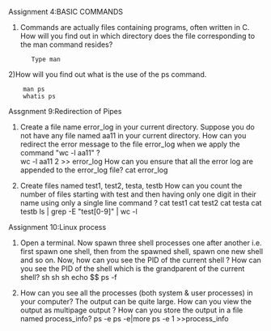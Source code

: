 
Assignment 4:BASIC COMMANDS
  1) Commands are actually files containing programs, often written in C.
     How will you find out in which directory does  the file corresponding to the man command 
     resides?

            Type man
  2)How will you find out what is the use of the ps command.
        
        man ps
        whatis ps







Assgnment 9:Redirection of Pipes
  1. Create a file name error_log in your current directory. Suppose you do not have any file named aa11 in your current directory. 
     How  can you redirect the error message to the file error_log when we apply the command "wc -l aa11" ?  
         wc -l  aa11 2 >> error_log
     How can you ensure that all the error log are appended to the error_log file?
         cat error_log

 2. Create  files named test1, test2, testa, testb
   How can you count the number of  files starting with test and then having only one digit in their 
   name using only a single line command ?
         cat test1
         cat test2
         cat testa
         cat testb
         ls | grep -E "test[0-9]" | wc -l


Assignment 10:Linux process

1. Open a terminal. Now spawn three shell processes one after another i.e. first spawn one shell, then from the spawned shell, spawn one new shell and so on. Now, 
   how can you see the PID of the current shell ? How can you see the PID of the shell which is the grandparent of the current shell?
        sh
        sh
        sh
        echo $$
        ps -f


2. How can you see all the processes (both system & user processes) in your computer?
   The output can be quite large.  How can you view the output as multipage output ? 
   How can you store the output in a file named process_info?
        ps -e
        ps -e|more
        ps -e 1 >>process_info

       






   
